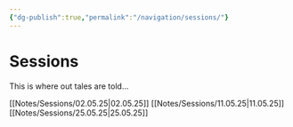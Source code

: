 ```yaml
---
{"dg-publish":true,"permalink":"/navigation/sessions/"}
---
```


# Sessions
This is where out tales are told...

[[Notes/Sessions/02.05.25\|02.05.25]]
[[Notes/Sessions/11.05.25\|11.05.25]]
[[Notes/Sessions/25.05.25\|25.05.25]]
